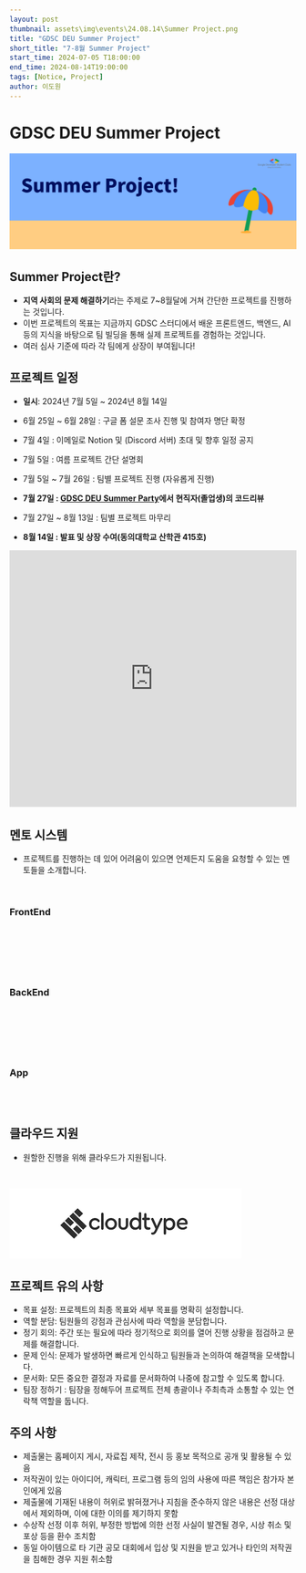 ```yaml
---
layout: post
thumbnail: assets\img\events\24.08.14\Summer Project.png
title: "GDSC DEU Summer Project"
short_title: "7-8월 Summer Project"
start_time: 2024-07-05 T18:00:00
end_time: 2024-08-14T19:00:00
tags: [Notice, Project]
author: 이도원
---
```


# GDSC DEU Summer Project 
![GDSC DEU Summer Project](/assets/img/events/24.08.14/Summer%20Project.png)

## Summer Project란?
- **지역 사회의 문제 해결하기**라는 주제로 7~8월달에 거쳐 간단한 프로젝트를 진행하는 것입니다.
- 이번 프로젝트의 목표는 지금까지 GDSC 스터디에서 배운 프론트엔드, 백엔드, AI 등의 지식을 바탕으로 팀 빌딩을 통해 실제 프로젝트를 경험하는 것입니다.
- 여러 심사 기준에 따라 각 팀에게 상장이 부여됩니다!

## 프로젝트 일정

- **일시**: 2024년 7월 5일 ~ 2024년 8월 14일
- 6월 25일 ~ 6월 28일 : 구글 폼 설문 조사 진행 및 참여자 명단 확정

- 7월 4일 : 이메일로 Notion 및 (Discord 서버) 초대 및 향후 일정 공지

- 7월 5일 : 여름 프로젝트 간단 설명회
  
- 7월 5일 ~ 7월 26일 : 팀별 프로젝트 진행 (자유롭게 진행)

- **7월 27일 : [GDSC DEU Summer Party](https://gdsc-deu.github.io/notice/2024/05/16/end-party.html)에서 현직자(졸업생)의 코드리뷰**

- 7월 27일 ~ 8월 13일 : 팀별 프로젝트 마무리

- **8월 14일 : 발표 및 상장 수여(동의대학교 산학관 415호)**
<iframe src="https://www.google.com/maps/embed?pb=!1m18!1m12!1m3!1d3262.6059082881065!2d129.03095621231427!3d35.14150687265281!2m3!1f0!2f0!3f0!3m2!1i1024!2i768!4f13.1!3m3!1m2!1s0x3568ebb1e7cd71a5%3A0x5d6cf9c83ffdf0bb!2z64-Z7J2Y64yA7ZWZ6rWQIOyCsO2Vme2Ykeugpeq0gA!5e0!3m2!1sko!2skr!4v1716123811569!5m2!1sko!2skr" width="100%" height="450" style="border:0;" allowfullscreen="" loading="lazy" referrerpolicy="no-referrer-when-downgrade"></iframe>

## 멘토 시스템

- 프로젝트를 진행하는 데 있어 어려움이 있으면 언제든지 도움을 요청할 수 있는 멘토들을 소개합니다.

<br>

### FrontEnd

<github-profile-widget username="solo5star"></github-profile-widget>

<script src="https://npmcdn.com/github-profile-widget@1.3.0/github-profile-widget.js"></script>

<br><br>

<github-profile-widget username="SeungJin051"></github-profile-widget>

<script src="https://npmcdn.com/github-profile-widget@1.3.0/github-profile-widget.js"></script>

<br><br>

### BackEnd

<github-profile-widget username="cmsong111"></github-profile-widget>

<script src="https://npmcdn.com/github-profile-widget@1.3.0/github-profile-widget.js"></script>

<br><br>

<github-profile-widget username="thdwoqor"></github-profile-widget>

<script src="https://npmcdn.com/github-profile-widget@1.3.0/github-profile-widget.js"></script>

<br><br>

### App

<github-profile-widget username="SerenityS"></github-profile-widget>

<script src="https://npmcdn.com/github-profile-widget@1.3.0/github-profile-widget.js"></script>

<br><br>

## 클라우드 지원

- 원할한 진행을 위해 클라우드가 지원됩니다.

<br>

![GDSC DEU Summer Project](/assets/img/events/24.08.14/SP_Cloudtype.png)


## 프로젝트 유의 사항

- 목표 설정: 프로젝트의 최종 목표와 세부 목표를 명확히 설정합니다.
- 역할 분담: 팀원들의 강점과 관심사에 따라 역할을 분담합니다.
- 정기 회의: 주간 또는 필요에 따라 정기적으로 회의를 열어 진행 상황을 점검하고 문제를 해결합니다.
- 문제 인식: 문제가 발생하면 빠르게 인식하고 팀원들과 논의하여 해결책을 모색합니다. 
- 문서화: 모든 중요한 결정과 자료를 문서화하여 나중에 참고할 수 있도록 합니다.
- 팀장 정하기 : 팀장을 정해두어 프로젝트 전체 총괄이나 주최측과 소통할 수 있는 연락책 역할을 둡니다.


## 주의 사항

- 제출물는 홈페이지 게시, 자료집 제작, 전시 등 홍보 목적으로 공개 및 활용될 수 있음 
- 저작권이 있는 아이디어, 캐릭터, 프로그램 등의 임의 사용에 따른 책임은 참가자 본인에게 있음 
- 제출물에 기재된 내용이 허위로 밝혀졌거나 지침을 준수하지 않은 내용은 선정 대상에서 제외하며, 이에 대한 이의를 제기하지 못함 
- 수상작 선정 이후 허위, 부정한 방법에 의한 선정 사실이 발견될 경우, 시상 취소 및 포상 등을 환수 조치함 
- 동일 아이템으로 타 기관 공모 대회에서 입상 및 지원을 받고 있거나 타인의 저작권을 침해한 경우 지원 취소함 